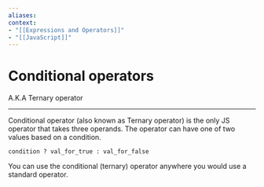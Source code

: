 ```yaml
---
aliases:
context:
- "[[Expressions and Operators]]"
- "[[JavaScript]]"
---
```



# Conditional operators

A.K.A Ternary operator

---

Conditional operator (also known as Ternary operator) is the only JS operator that takes three operands.
The operator can have one of two values based on a condition.

`condition ? val_for_true : val_for_false` 

You can use the conditional (ternary) operator anywhere you would use a standard operator.
